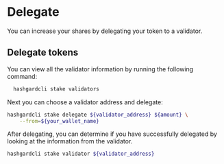 # Delegate

You can increase your shares by delegating your token to a validator.

## Delegate tokens

You can view all the validator information by running the following command:

```bash
  hashgardcli stake validators 
```

Next you can choose a validator address and delegate:

```bash
hashgardcli stake delegate ${validator_address} ${amount} \
    --from=${your_wallet_name}
```

After delegating, you can determine if you have successfully delegated by looking at the information from the validator.

```bash
hashgardcli stake validator ${validator_address} 
```

